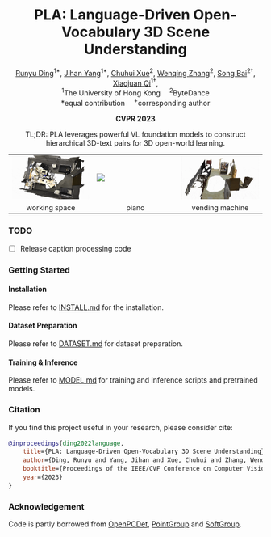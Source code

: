 <div align="center">

<h1>PLA: Language-Driven Open-Vocabulary 3D Scene Understanding</h1>

<div>
    <a href="https://dingry.github.io/" target="_blank">Runyu Ding</a><sup>1*</sup>,</span>
    <a href="https://jihanyang.github.io/" target="_blank">Jihan Yang</a><sup>1*</sup>,</span>
    <a href="https://scholar.google.com/citations?user=KJU5YRYAAAAJ&hl=en" target="_blank">Chuhui Xue</a><sup>2</sup>,</span>
    <a href="https://github.com/HannibalAPE" target="_blank">Wenqing Zhang</a><sup>2</sup>,</span>
    <a href="https://songbai.site/" target="_blank">Song Bai</a><sup>2&#8224</sup>,</span>
    <a href="https://xjqi.github.io/" target="_blank">Xiaojuan Qi</a><sup>1&#8224</sup>,</span>  
</div>

<div>
    <sup>1</sup>The University of Hong Kong&emsp;
    <sup>2</sup>ByteDance
</div>

<div>
    *equal contribution&emsp;
    <sup>+</sup>corresponding author
</div>

**CVPR 2023**

TL;DR: PLA leverages powerful VL foundation models to construct hierarchical 3D-text pairs for 3D open-world learning.

<table>
<tr>
    <td><img src="assets/scene_0025.gif" width="100%"/></td>
    <td><img src="assets/scene_005.gif" width="100%"/></td>
    <td><img src="assets/scene_0019.gif" width="100%"/></td>
</tr>
<tr>
    <td align='center' width='24%'>working space</td>
    <td align='center' width='24%'>piano</td>
    <td align='center' width='24%'>vending machine</td>
<tr>
</table>

</div>

<!-- ![framwork](./docs/framework.png)
![association](./docs/association_module.png)


[project page](https://dingry.github.io/projects/PLA) | [arXiv](https://arxiv.org/abs/2211.16312) -->

### TODO
- [ ] Release caption processing code

### Getting Started

#### Installation
Please refer to [INSTALL.md](docs/INSTALL.md) for the installation.

#### Dataset Preparation
Please refer to [DATASET.md](docs/DATASET.md) for dataset preparation.

#### Training & Inference

Please refer to [MODEL.md](docs/MODEL.md) for training and inference scripts and pretrained models.


### Citation
If you find this project useful in your research, please consider cite:
```bibtex
@inproceedings{ding2022language,
    title={PLA: Language-Driven Open-Vocabulary 3D Scene Understanding},
    author={Ding, Runyu and Yang, Jihan and Xue, Chuhui and Zhang, Wenqing and Bai, Song and Qi, Xiaojuan},
    booktitle={Proceedings of the IEEE/CVF Conference on Computer Vision and Pattern Recognition},
    year={2023}
}
```

### Acknowledgement
Code is partly borrowed from [OpenPCDet](https://github.com/open-mmlab/OpenPCDet), [PointGroup](https://github.com/dvlab-research/PointGroup) and [SoftGroup](https://github.com/thangvubk/SoftGroup).